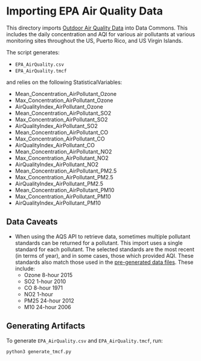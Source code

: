 # Importing EPA Air Quality Data
This directory imports [Outdoor Air Quality Data](https://aqs.epa.gov/aqsweb/documents/data_api.html) into Data Commons. This includes the daily concentration and AQI for various air pollutants at various monitoring sites throughout the US, Puerto Rico, and US Virgin Islands. 

The script generates:
- `EPA_AirQuality.csv`
- `EPA_AirQuality.tmcf`

and relies on the following StatisticalVariables:
- Mean_Concentration_AirPollutant_Ozone
- Max_Concentration_AirPollutant_Ozone
- AirQualityIndex_AirPollutant_Ozone
- Mean_Concentration_AirPollutant_SO2 
- Max_Concentration_AirPollutant_SO2 
- AirQualityIndex_AirPollutant_SO2
- Mean_Concentration_AirPollutant_CO
- Max_Concentration_AirPollutant_CO 
- AirQualityIndex_AirPollutant_CO
- Mean_Concentration_AirPollutant_NO2
- Max_Concentration_AirPollutant_NO2 
- AirQualityIndex_AirPollutant_NO2
- Mean_Concentration_AirPollutant_PM2.5
- Max_Concentration_AirPollutant_PM2.5 
- AirQualityIndex_AirPollutant_PM2.5
- Mean_Concentration_AirPollutant_PM10 
- Max_Concentration_AirPollutant_PM10 
- AirQualityIndex_AirPollutant_PM10

## Data Caveats
- When using the AQS API to retrieve data, sometimes multiple pollutant standards can be returned for a pollutant. This import uses a single standard for each pollutant. The selected standards are the most recent (in terms of year), and in some cases, those which provided AQI. These standards also match those used in the [pre-generated data files](https://aqs.epa.gov/aqsweb/airdata/download_files.html). These include: 
    - Ozone 8-hour 2015
    - SO2 1-hour 2010
    - CO 8-hour 1971
    - NO2 1-hour
    - PM25 24-hour 2012
    - M10 24-hour 2006

## Generating Artifacts 
To generate `EPA_AirQuality.csv` and `EPA_AirQuality.tmcf`, run: 
```
python3 generate_tmcf.py
```